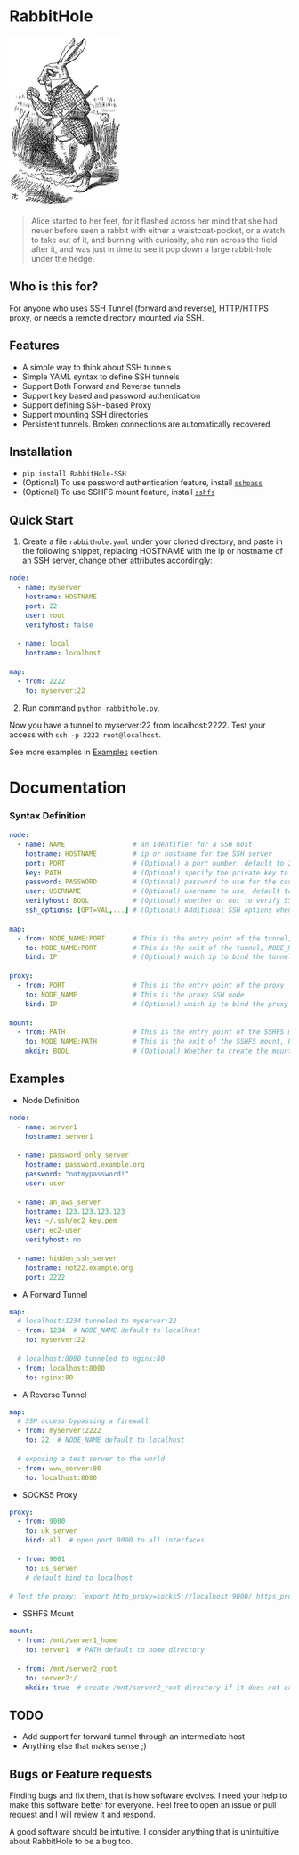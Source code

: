 # RabbitHole

![rabbit](https://raw.githubusercontent.com/dohsimpson/rabbithole/master/alice.jpg)

> Alice started to her feet, for it flashed across her mind that she had never before seen a rabbit with either a waistcoat-pocket, or a watch to take out of it, and burning with curiosity, she ran across the field after it, and was just in time to see it pop down a large rabbit-hole under the hedge.

## Who is this for?

For anyone who uses SSH Tunnel (forward and reverse), HTTP/HTTPS proxy, or needs a remote directory mounted via SSH.

## Features

* A simple way to think about SSH tunnels
* Simple YAML syntax to define SSH tunnels
* Support Both Forward and Reverse tunnels
* Support key based and password authentication
* Support defining SSH-based Proxy
* Support mounting SSH directories
* Persistent tunnels. Broken connections are automatically recovered

## Installation

* `pip install RabbitHole-SSH`
* (Optional) To use password authentication feature, install [`sshpass`](https://linux.die.net/man/1/sshpass)
* (Optional) To use SSHFS mount feature, install [`sshfs`](https://github.com/libfuse/sshfs)

## Quick Start

1. Create a file `rabbithole.yaml` under your cloned directory, and paste in the following snippet, replacing HOSTNAME with the ip or hostname of an SSH server, change other attributes accordingly:

```yaml
node:
  - name: myserver
    hostname: HOSTNAME
    port: 22
    user: root
    verifyhost: false

  - name: local
    hostname: localhost

map:
  - from: 2222
    to: myserver:22
```

2. Run command `python rabbithole.py`.

Now you have a tunnel to myserver:22 from localhost:2222. Test your access with `ssh -p 2222 root@localhost`.

See more examples in [Examples](#examples) section.

# Documentation

### Syntax Definition

```yaml
node:
  - name: NAME                 # an identifier for a SSH host
    hostname: HOSTNAME         # ip or hostname for the SSH server
    port: PORT                 # (Optional) a port number, default to 22
    key: PATH                  # (Optional) specify the private key to use
    password: PASSWORD         # (Optional) password to use for the connection
    user: USERNAME             # (Optional) username to use, default to "root"
    verifyhost: BOOL           # (Optional) whether or not to verify SSH host when connecting, default to true
    ssh_options: [OPT=VAL,...] # (Optional) Additional SSH options when connecting

map:
  - from: NODE_NAME:PORT       # This is the entry point of the tunnel, NODE_NAME default to localhost if omitted, PORT is required
    to: NODE_NAME:PORT         # This is the exit of the tunnel, NODE_NAME default to localhost if omitted, PORT is required
    bind: IP                   # (Optional) which ip to bind the tunnel to. IP default to 'localhost'. Use 'all' to bind to all interfaces.

proxy:
  - from: PORT                 # This is the entry point of the proxy
    to: NODE_NAME              # This is the proxy SSH node
    bind: IP                   # (Optional) which ip to bind the proxy to. IP default to 'localhost'. Use 'all' to bind to all interfaces.

mount:
  - from: PATH                 # This is the entry point of the SSHFS mount
    to: NODE_NAME:PATH         # This is the exit of the SSHFS mount, PATH default to home directory if omitted, NODE_NAME is required
    mkdir: BOOL                # (Optional) Whether to create the mount point if does not exist, default to false
```

## Examples

* Node Definition

```yaml
node:
  - name: server1
    hostname: server1

  - name: password_only_server
    hostname: password.example.org
    password: "notmypassword!"
    user: user

  - name: an_aws_server
    hostname: 123.123.123.123
    key: ~/.ssh/ec2_key.pem
    user: ec2-user
    verifyhost: no

  - name: hidden_ssh_server
    hostname: not22.example.org
    port: 2222
```

* A Forward Tunnel

```yaml
map:
  # localhost:1234 tunneled to myserver:22
  - from: 1234  # NODE_NAME default to localhost
    to: myserver:22

  # localhost:8080 tunneled to nginx:80
  - from: localhost:8080
    to: nginx:80
```

* A Reverse Tunnel

```yaml
map:
  # SSH access bypassing a firewall
  - from: myserver:2222
    to: 22  # NODE_NAME default to localhost

  # exposing a test server to the world
  - from: www_server:80
    to: localhost:8080
```

* SOCKS5 Proxy

```yaml
proxy:
  - from: 9000
    to: uk_server
    bind: all  # open port 9000 to all interfaces

  - from: 9001
    to: us_server
    # default bind to localhost

# Test the proxy: `export http_proxy=socks5://localhost:9000/ https_proxy=socks5://localhost:9000/; curl https://ipinfo.io`
```

* SSHFS Mount

```yaml
mount:
  - from: /mnt/server1_home
    to: server1  # PATH default to home directory

  - from: /mnt/server2_root
    to: server2:/
    mkdir: true  # create /mnt/server2_root directory if it does not exist
```

## TODO

* Add support for forward tunnel through an intermediate host
* Anything else that makes sense ;)

## Bugs or Feature requests

Finding bugs and fix them, that is how software evolves. I need your help to make this software better for everyone. Feel free to open an issue or pull request and I will review it and respond.

A good software should be intuitive. I consider anything that is unintuitive about RabbitHole to be a bug too.
